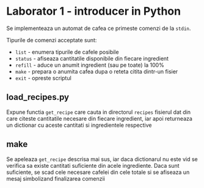 # Laborator 1 - introducer in Python
Se implementeaza un automat de cafea ce primeste comenzi de la `stdin`.

Tipurile de comenzi acceptate sunt:

- `list` - enumera tipurile de cafele posibile
- `status` - afiseaza cantitatile disponibile din fiecare ingredient
- `refill` - aduce un anumit ingredient (sau pe toate) la 100%
- `make` - prepara o anumita cafea dupa o reteta citita dintr-un fisier
- `exit` - opreste scriptul

## load_recipes.py
Expune functia `get_recipe` care cauta in directorul `recipes` fisierul dat
din care citeste cantitatile necesare din fiecare ingredient, iar apoi
returneaza un dictionar cu aceste cantitati si ingredientele respective

## make
Se apeleaza `get_recipe` descrisa mai sus, iar daca dictionarul nu este vid
se verifica sa existe cantitati suficiente din acele ingrediente. Daca sunt
suficiente, se scad cele necesare cafelei din cele totale si se afiseaza un
mesaj simbolizand finalizarea comenzii